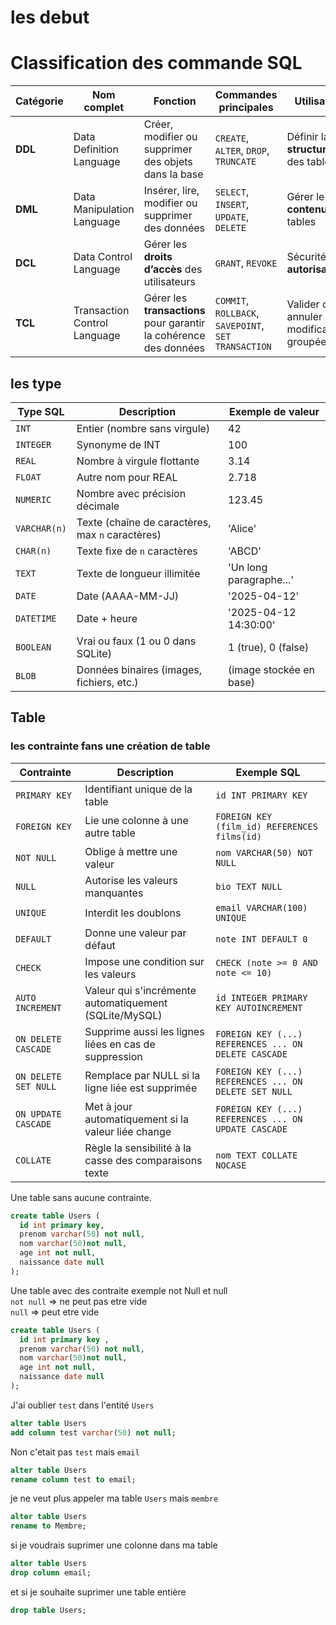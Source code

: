 # les debut

# Classification des commande SQL

| **Catégorie** | **Nom complet**                    | **Fonction**                                                                 | **Commandes principales**                         | **Utilisation**                             |
|---------------|------------------------------------|------------------------------------------------------------------------------|--------------------------------------------------|---------------------------------------------|
| **DDL**        | Data Definition Language           | Créer, modifier ou supprimer des objets dans la base                        | `CREATE`, `ALTER`, `DROP`, `TRUNCATE`            | Définir la **structure** des tables         |
| **DML**        | Data Manipulation Language         | Insérer, lire, modifier ou supprimer des données                            | `SELECT`, `INSERT`, `UPDATE`, `DELETE`           | Gérer le **contenu** des tables             |
| **DCL**        | Data Control Language              | Gérer les **droits d’accès** des utilisateurs                               | `GRANT`, `REVOKE`                                | Sécurité et **autorisations**               |
| **TCL**        | Transaction Control Language       | Gérer les **transactions** pour garantir la cohérence des données           | `COMMIT`, `ROLLBACK`, `SAVEPOINT`, `SET TRANSACTION` | Valider ou annuler des modifications groupées |
 

## les type
| Type SQL         | Description                                      | Exemple de valeur             |
|------------------|-------------------------------------------------|------------------------------|
| `INT`            | Entier (nombre sans virgule)                    | 42                            |
| `INTEGER`        | Synonyme de INT                                 | 100                           |
| `REAL`           | Nombre à virgule flottante                      | 3.14                          |
| `FLOAT`          | Autre nom pour REAL                             | 2.718                         |
| `NUMERIC`        | Nombre avec précision décimale                  | 123.45                        |
| `VARCHAR(n)`     | Texte (chaîne de caractères, max `n` caractères)| 'Alice'                       |
| `CHAR(n)`        | Texte fixe de `n` caractères                    | 'ABCD'                        |
| `TEXT`           | Texte de longueur illimitée                     | 'Un long paragraphe...'       |
| `DATE`           | Date (AAAA-MM-JJ)                               | '2025-04-12'                  |
| `DATETIME`       | Date + heure                                    | '2025-04-12 14:30:00'         |
| `BOOLEAN`        | Vrai ou faux (1 ou 0 dans SQLite)               | 1 (true), 0 (false)           |
| `BLOB`           | Données binaires (images, fichiers, etc.)       | (image stockée en base)       |


## Table

### les contrainte fans une création de table
|  Contrainte     | Description                                                | Exemple SQL                                          |
|-------------------------|------------------------------------------------------------|------------------------------------------------------|
| `PRIMARY KEY`           | Identifiant unique de la table                             | `id INT PRIMARY KEY`                                 |
| `FOREIGN KEY`           | Lie une colonne à une autre table                          | `FOREIGN KEY (film_id) REFERENCES films(id)`         |
| `NOT NULL`              | Oblige à mettre une valeur                                 | `nom VARCHAR(50) NOT NULL`                           |
| `NULL`                  | Autorise les valeurs manquantes                            | `bio TEXT NULL`                                      |
| `UNIQUE`                | Interdit les doublons                                      | `email VARCHAR(100) UNIQUE`                          |
| `DEFAULT`               | Donne une valeur par défaut                                | `note INT DEFAULT 0`                                 |
| `CHECK`                 | Impose une condition sur les valeurs                       | `CHECK (note >= 0 AND note <= 10)`                   |
| `AUTO INCREMENT`        | Valeur qui s'incrémente automatiquement (SQLite/MySQL)     | `id INTEGER PRIMARY KEY AUTOINCREMENT`               |
| `ON DELETE CASCADE`     | Supprime aussi les lignes liées en cas de suppression      | `FOREIGN KEY (...) REFERENCES ... ON DELETE CASCADE` |
| `ON DELETE SET NULL`    | Remplace par NULL si la ligne liée est supprimée           | `FOREIGN KEY (...) REFERENCES ... ON DELETE SET NULL`|
| `ON UPDATE CASCADE`     | Met à jour automatiquement si la valeur liée change        | `FOREIGN KEY (...) REFERENCES ... ON UPDATE CASCADE` |
| `COLLATE`               | Règle la sensibilité à la casse des comparaisons texte     | `nom TEXT COLLATE NOCASE`                            |

Une table sans aucune contrainte.
```sql
create table Users (
  id int primary key,
  prenom varchar(50) not null,
  nom varchar(50)not null,
  age int not null,
  naissance date null
);
```
Une table avec des contraite exemple not Null et null <br>
``not null`` => ne peut pas etre vide <br>
``null`` => peut etre vide 

```sql
create table Users (
  id int primary key ,
  prenom varchar(50) not null,
  nom varchar(50)not null,
  age int not null,
  naissance date null
);
```
J'ai oublier ``test`` dans l'entité ``Users``

```sql
alter table Users 
add column test varchar(50) not null;
```
Non c'etait pas ``test`` mais ``email``

```sql
alter table Users
rename column test to email;
```
je ne veut plus appeler ma table ``Users`` mais ``membre``

```sql
alter table Users
rename to Membre;
```

si je voudrais suprimer une colonne dans ma table

```sql 
alter table Users 
drop column email;
```

et si je souhaite suprimer une table entière 

```sql 
drop table Users;
```



